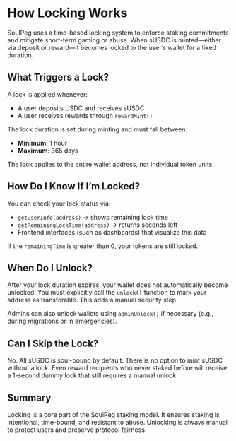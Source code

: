 # How Locking Works

SoulPeg uses a time-based locking system to enforce staking commitments and mitigate short-term gaming or abuse. When sUSDC is minted—either via deposit or reward—it becomes locked to the user’s wallet for a fixed duration.

## What Triggers a Lock?

A lock is applied whenever:
- A user deposits USDC and receives sUSDC
- A user receives rewards through `rewardMint()`

The lock duration is set during minting and must fall between:
- **Minimum**: 1 hour
- **Maximum**: 365 days

The lock applies to the entire wallet address, not individual token units.

## How Do I Know If I’m Locked?

You can check your lock status via:
- `getUserInfo(address)` → shows remaining lock time
- `getRemainingLockTime(address)` → returns seconds left
- Frontend interfaces (such as dashboards) that visualize this data

If the `remainingTime` is greater than 0, your tokens are still locked.

## When Do I Unlock?

After your lock duration expires, your wallet does not automatically become unlocked. You must explicitly call the `unlock()` function to mark your address as transferable. This adds a manual security step.

Admins can also unlock wallets using `adminUnlock()` if necessary (e.g., during migrations or in emergencies).

## Can I Skip the Lock?

No. All sUSDC is soul-bound by default. There is no option to mint sUSDC without a lock. Even reward recipients who never staked before will receive a 1-second dummy lock that still requires a manual unlock.

## Summary

Locking is a core part of the SoulPeg staking model. It ensures staking is intentional, time-bound, and resistant to abuse. Unlocking is always manual to protect users and preserve protocol fairness.
